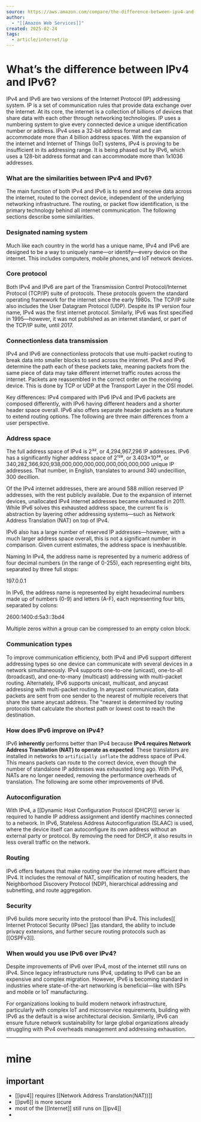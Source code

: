 ```yaml
---
source: https://aws.amazon.com/compare/the-difference-between-ipv4-and-ipv6/
author:
  - "[[Amazon Web Services]]"
created: 2025-02-24
tags:
  - article/internet/ip
---
```

# **What’s the difference between IPv4 and IPv6?**

IPv4 and IPv6 are two versions of the Internet Protocol (IP) addressing system. IP is a set of communication rules that provide data exchange over the internet. At its core, the internet is a collection of billions of devices that share data with each other through networking technologies. IP uses a numbering system to give every connected device a unique identification number or address. IPv4 uses a 32-bit address format and can accommodate more than 4 billion address spaces. With the expansion of the internet and Internet of Things (IoT) systems, IPv4 is proving to be insufficient in its addressing range. It is being phased out by IPv6, which uses a 128-bit address format and can accommodate more than 1x1036 addresses.

### What are the similarities between IPv4 and IPv6?

The main function of both IPv4 and IPv6 is to send and receive data across the internet, routed to the correct device, independent of the underlying networking infrastructure. The routing, or packet flow identification, is the primary technology behind all internet communication. The following sections describe some similarities.

### Designated naming system

Much like each country in the world has a unique name, IPv4 and IPv6 are designed to be a way to uniquely name—or identify—every device on the internet. This includes computers, mobile phones, and IoT network devices.

### Core protocol

Both IPv4 and IPv6 are part of the Transmission Control Protocol/Internet Protocol (TCP/IP) suite of protocols. These protocols govern the standard operating framework for the internet since the early 1980s. The TCP/IP suite also includes the User Datagram Protocol (UDP). Despite its IP version four name, IPv4 was the first internet protocol. Similarly, IPv6 was first specified in 1995—however, it was not published as an internet standard, or part of the TCP/IP suite, until 2017. 

### Connectionless data transmission

IPv4 and IPv6 are connectionless protocols that use multi-packet routing to break data into smaller blocks to send across the internet. IPv4 and IPv6 determine the path each of these packets take, meaning packets from the same piece of data may take different internet traffic routes across the internet. Packets are reassembled in the correct order on the receiving device. This is done by TCP or UDP at the Transport Layer in the OSI model.

Key differences: IPv4 compared with IPv6
IPv4 and IPv6 packets are composed differently, with IPv6 having different headers and a shorter header space overall. IPv6 also offers separate header packets as a feature to extend routing options. The following are three main differences from a user perspective.

### Address space

The full address space of IPv4 is 2³², or 4,294,967,296 IP addresses. IPv6 has a significantly higher address space of 2¹²⁸, or 3.403×10³⁸, or 340,282,366,920,938,000,000,000,000,000,000,000,000 unique IP addresses. That number, in English, translates to around 340 undecillion, 300 decillion.

Of the IPv4 internet addresses, there are around 588 million reserved IP addresses, with the rest publicly available. Due to the expansion of internet devices, unallocated IPv4 internet addresses became exhausted in 2011. While IPv6 solves this exhausted address space, the current fix is abstraction by layering other addressing systems—such as Network Address Translation (NAT) on top of IPv4.

IPv6 also has a large number of reserved IP addresses—however, with a much larger address space overall, this is not a significant number in comparison. Given current estimates, the address space is inexhaustible.

Naming
In IPv4, the address name is represented by a numeric address of four decimal numbers (in the range of 0-255), each representing eight bits, separated by three full stops:

197.0.0.1

In IPv6, the address name is represented by eight hexadecimal numbers made up of numbers (0-9) and letters (A-F), each representing four bits, separated by colons:

2600:1400:d:5a3::3bd4

Multiple zeros within a group can be compressed to an empty colon block.

### Communication types

To improve communication efficiency, both IPv4 and IPv6 support different addressing types so one device can communicate with several devices in a network simultaneously. IPv4 supports one-to-one (unicast), one-to-all (broadcast), and one-to-many (multicast) addressing with multi-packet routing. Alternately, IPv6 supports unicast, multicast, and anycast addressing with multi-packet routing. In anycast communication, data packets are sent from one sender to the nearest of multiple receivers that share the same anycast address. The "nearest is determined by routing protocols that calculate the shortest path or lowest cost to reach the destination.

### How does IPv6 improve on IPv4?

IPv6 **inherently** performs better than IPv4 because **IPv4 requires Network Address Translation (NAT) to operate as expected**. These translators are installed in networks to `artificially inflate` the address space of IPv4. This means packets can route to the correct device, even though the number of standalone IP addresses was exhausted long ago. With IPv6, NATs are no longer needed, removing the performance overheads of translation. The following are some other improvements of IPv6.

### Autoconfiguration

With IPv4, a [[Dynamic Host Configuration Protocol (DHCP)]] server is required to handle IP address assignment and identify machines connected to a network. In IPv6, Stateless Address Autoconfiguration (SLAAC) is used, where the device itself can autoconfigure its own address without an external party or protocol. By removing the need for DHCP, it also results in less overall traffic on the network.

### Routing

IPv6 offers features that make routing over the internet more efficient than IPv4. It includes the removal of NAT, simplification of routing headers, the Neighborhood Discovery Protocol (NDP), hierarchical addressing and subnetting, and route aggregation.

### Security

IPv6 builds more security into the protocol than IPv4. This includes[[ Internet Protocol Security (IPsec) ]]as standard, the ability to include privacy extensions, and further secure routing protocols such as [[OSPFv3]].

### When would you use IPv6 over IPv4?

Despite improvements of IPv6 over IPv4, most of the internet still runs on IPv4. Since legacy infrastructure runs IPv4, updating to IPv6 can be an expensive and complex migration. However, IPv6 is becoming standard in industries where state-of-the-art networking is beneficial—like with ISPs and mobile or IoT manufacturing.

For organizations looking to build modern network infrastructure, particularly with complex IoT and microservice requirements, building with IPv6 as the default is a wise architectural decision. Similarly, IPv6 can ensure future network sustainability for large global organizations already struggling with IPv4 overheads management and addressing exhaustion.



____
# mine

## important

- [[ipv4]] requires [[Network Address Translation(NAT))]]
- [[ipv6]] is more secure
- most of the [[Internet]] still runs on [[ipv4]]
- 